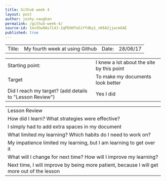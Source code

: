 ```yaml
---
title: Github week 4
layout: post
author: joshy.vaughan
permalink: /github-week-4/
source-id: 1ovShw9As7i4J-1qPEHdfaSiYfd6y1_vK6A2jjwcmGAE
published: true
---
```

<table>
  <tr>
    <td>Title:  </td>
    <td>My fourth week at using Github </td>
    <td> Date:  </td>
    <td>28/06/17</td>
  </tr>
</table>


<table>
  <tr>
    <td>Starting point:</td>
    <td>I knew a lot about the site by this point</td>
  </tr>
  <tr>
    <td>
Target</td>
    <td>
To make my documents look better</td>
  </tr>
  <tr>
    <td>
Did I reach my target? 
(add details to "Lesson Review")</td>
    <td>
Yes I did</td>
  </tr>
</table>


<table>
  <tr>
    <td>Lesson Review</td>
  </tr>
  <tr>
    <td>
How did I learn? What strategies were effective? </td>
  </tr>
  <tr>
    <td>
I simply had to add extra spaces in my document</td>
  </tr>
  <tr>
    <td>What limited my learning? Which habits do I need to work on? </td>
  </tr>
  <tr>
    <td>
My impatience limited my learning, but I am learning to get over it</td>
  </tr>
  <tr>
    <td>What will I change for next time? How will I improve my learning?</td>
  </tr>
  <tr>
    <td> 
Next time, I will improve by being more patient, because I will get more out of the lesson</td>
  </tr>
</table>


